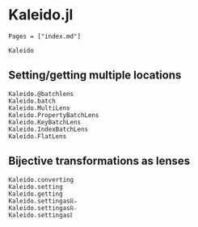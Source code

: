 # Kaleido.jl

```@index
Pages = ["index.md"]
```

```@docs
Kaleido
```

## Setting/getting multiple locations

```@docs
Kaleido.@batchlens
Kaleido.batch
Kaleido.MultiLens
Kaleido.PropertyBatchLens
Kaleido.KeyBatchLens
Kaleido.IndexBatchLens
Kaleido.FlatLens
```

## Bijective transformations as lenses

```@docs
Kaleido.converting
Kaleido.setting
Kaleido.getting
Kaleido.settingasℝ₊
Kaleido.settingasℝ₋
Kaleido.settingas𝕀
```
